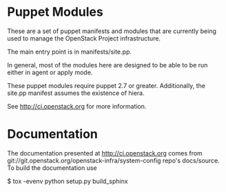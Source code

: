 Puppet Modules
==============

These are a set of puppet manifests and modules that are currently being
used to manage the OpenStack Project infrastructure.

The main entry point is in manifests/site.pp.

In general, most of the modules here are designed to be able to be run
either in agent or apply mode.

These puppet modules require puppet 2.7 or greater. Additionally, the
site.pp manifest assumes the existence of hiera.

See http://ci.openstack.org for more information.

Documentation
==============

The documentation presented at http://ci.openstack.org comes from
git://git.openstack.org/openstack-infra/system-config repo's docs/source.  To
build the documentation use

 $ tox -evenv python setup.py build_sphinx
